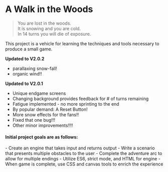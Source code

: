 <h1>A Walk in the Woods</h1>

<blockquote>
You are lost in the woods.<br>
It is snowing and you are cold.<br>
In 14 turns you will die of exposure.
</blockquote>
This project is a vehicle for learning the techniques and tools necessary to produce a small game.<br>

**Updated to V2.0.2**
- parallaxing snow-fall!
- organic wind!!

**Updated to V2.0.1**
- Unique endgame screens
- Changing background provides feedback for # of turns remaining
- Fatigue implemented - no more sprinting to the end
- By popular demand: A Reset Button!
- More snow effects for the fans!!
- Fixed that one bug!!!
- Other minor improvements!!!!

<h4>Initial project goals are as follows:</h4>
- Create an engine that takes input and returns output
- Write a scenario that presents multiple obstacles to the user
- Complete the adventure arc to allow for multiple endings
- Utilize ES6, strict mode, and HTML for engine
- When game is complete, use CSS and canvas tools to enrich the experience
